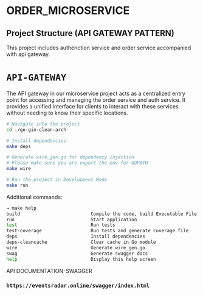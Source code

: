 # ORDER_MICROSERVICE


## Project Structure (API GATEWAY PATTERN)
This project includes authenction service and order service accompanied with api gateway.

# `API-GATEWAY`
The API gateway in our microservice project acts as a centralized entry point for accessing and managing the order service and auth service. It provides a unified interface for clients to interact with these services without needing to know their specific locations.
```bash
# Navigate into the project
cd ./go-gin-clean-arch

# Install dependencies
make deps

# Generate wire_gen.go for dependency injection
# Please make sure you are export the env for GOPATH
make wire

# Run the project in Development Mode
make run
```

Additional commands:

```bash
➔ make help
build                          Compile the code, build Executable File
run                            Start application
test                           Run tests
test-coverage                  Run tests and generate coverage file
deps                           Install dependencies
deps-cleancache                Clear cache in Go module
wire                           Generate wire_gen.go
swag                           Generate swagger docs
help                           Display this help screen
```

API DOCUMENTATION-SWAGGER
### `https://eventsradar.online/swagger/index.html`
